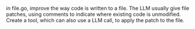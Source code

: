 in file.go, improve the way code is written to a file. The LLM usually give file patches, using comments to indicate where existing code is unmodified.
Create a tool, which can also use a LLM call, to apply the patch to the file.